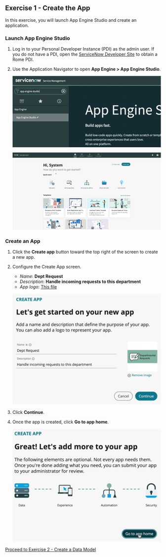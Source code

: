 ## Exercise 1 - Create the App

In this exercise, you will launch App Engine Studio and create an application.

### Launch App Engine Studio

1. Log in to your Personal Developer Instance (PDI) as the admin user. If you do not have a PDI, open the [ServiceNow Developer Site](https://developer.servicenow.com/) to obtain a Rome PDI.

1. Use the Application Navigator to open **App Engine > App Engine Studio**.

    ![app engine studio filter](images/2021-10-05-09-45-17.png)

    ![App engine studio home](images/2021-10-05-13-47-18.png)

### Create an App

1. Click the **Create app** button toward the top right of the screen to create a new app.

1. Configure the Create App screen.

    * _Name_: **Dept Request**
    * _Description_: **Handle incoming requests to this department**
    * _App logo_: [This file](assets/deptreqicon.png)

    ![create app screen](images/2021-10-05-13-57-41.png)

1. Click **Continue**.

1. Once the app is created, click **Go to app home**.

    ![go to app home](images/2021-10-05-14-01-05.png)

[Proceed to Exercise 2 - Create a Data Model](Exercise2-DataModel.md)